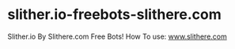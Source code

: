 # slither.io-freebots-slithere.com
Slither.io By Slithere.com Free Bots!
How To use: www.slithere.com
